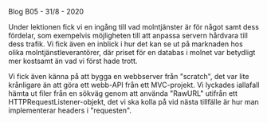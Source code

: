 Blog B05 - 31/8 - 2020

Under lektionen fick vi en ingång till vad molntjänster är för något samt dess fördelar, som exempelvis möjligheten till att anpassa servern hårdvara till dess trafik. Vi fick även en inblick i hur det kan se ut på marknaden hos olika molntjänstleverantörer, där priset för en databas i molnet var betydligt mer kostsamt än vad vi först hade trott.

Vi fick även känna på att bygga en webbserver från "scratch", det var lite krånligare än att göra ett webb-API från ett MVC-projekt. Vi lyckades iallafall hämta ut filer från en sökväg genom att använda "RawURL" utifrån ett HTTPRequestListener-objekt, det vi ska kolla på vid nästa tillfälle är hur man implementerar headers i "requesten". 